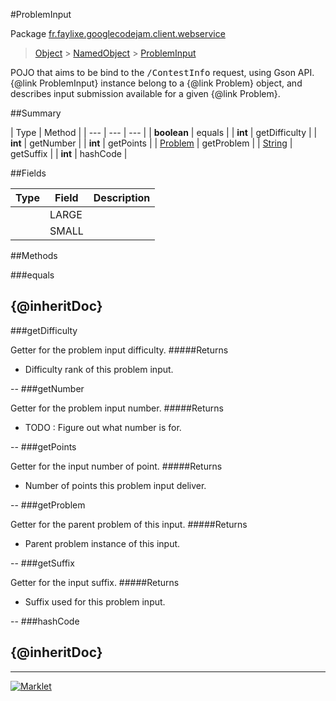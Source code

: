 #ProblemInput

Package [fr.faylixe.googlecodejam.client.webservice](README.md)<br>
> [Object](../../../../java/lang/Object.md) > [NamedObject](common/NamedObject.md) > [ProblemInput](ProblemInput.md)

<p>POJO that aims to be bind to the <tt>/ContestInfo</tt>
 request, using Gson API. {@link ProblemInput} instance belong
 to a {@link Problem} object, and describes input submission
 available for a given {@link Problem}.</p>

##Summary


| Type | Method |
| --- | --- | --- |
| **boolean** | equals |
| **int** | getDifficulty |
| **int** | getNumber |
| **int** | getPoints |
| [Problem](Problem.md) | getProblem |
| [String](../../../../java/lang/String.md) | getSuffix |
| **int** | hashCode |

##Fields


| Type | Field | Description |
| --- | --- | --- |
|  | LARGE |
|  | SMALL |

##Methods

###equals


{@inheritDoc}
--
###getDifficulty


Getter for the problem input difficulty.
#####Returns


* Difficulty rank of this problem input.

--
###getNumber


Getter for the problem input number.
#####Returns


* TODO : Figure out what number is for.

--
###getPoints


Getter for the input number of point.
#####Returns


* Number of points this problem input deliver.

--
###getProblem


Getter for the parent problem of this input.
#####Returns


* Parent problem instance of this input.

--
###getSuffix


Getter for the input suffix.
#####Returns


* Suffix used for this problem input.

--
###hashCode


{@inheritDoc}
--
---
[![Marklet](https://img.shields.io/badge/Generated%20by-Marklet-green.svg)](https://github.com/Faylixe/marklet)